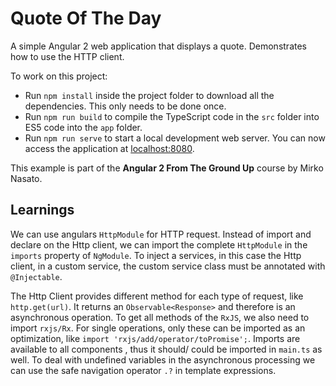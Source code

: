 # Quote Of The Day

A simple Angular 2 web application that displays a quote. Demonstrates how to use the HTTP client.

To work on this project:

* Run `npm install` inside the project folder to download all the dependencies. This only needs to be done once.
* Run `npm run build` to compile the TypeScript code in the `src` folder into ES5 code into the `app` folder.
* Run `npm run serve` to start a local development web server. You can now access the application at [localhost:8080](http://localhost:8080/).

This example is part of the **Angular 2 From The Ground Up** course by Mirko Nasato.


## Learnings

We can use angulars `HttpModule` for HTTP request.
Instead of import and declare on the Http client, we can import the complete `HttpModule` in the `imports` property of `NgModule`.
To inject a services, in this case the Http client, in a custom service, the custom service class must be annotated with `@Injectable`.

The Http Client provides different method for each type of request, like `http.get(url)`.
It returns an `Observable<Response>` and therefore is an asynchronous operation.
To get all methods of the `RxJS`, we also need to import `rxjs/Rx`.
For single operations, only these can be imported as an optimization, like `import 'rxjs/add/operator/toPromise';`.
Imports are available to all components , thus it should/ could be imported in `main.ts` as well.
To deal with undefined variables in the asynchronous processing we can use the safe navigation operator `.?` in template expressions.

